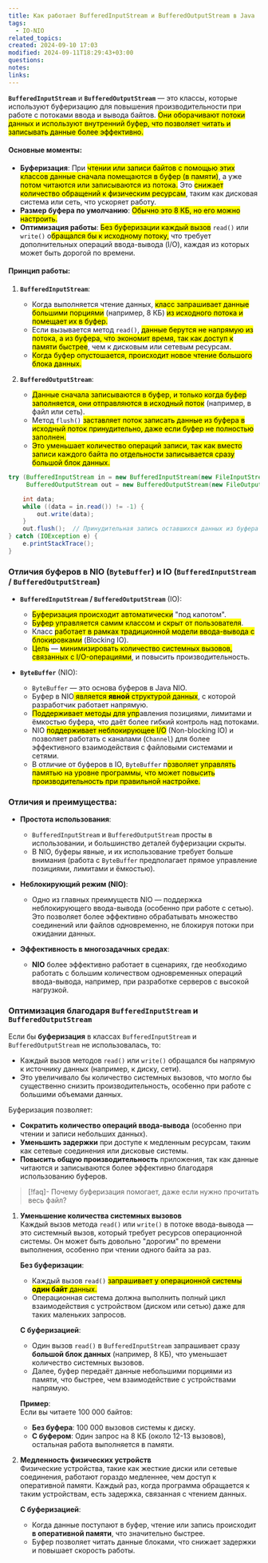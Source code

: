```yaml
---
title: Как работает BufferedInputStream и BufferedOutputStream в Java
tags:
  - IO-NIO
related_topics: 
created: 2024-09-10 17:03
modified: 2024-09-11T18:29:43+03:00
questions: 
notes: 
links: 
---
```

**`BufferedInputStream`** и **`BufferedOutputStream`** — это классы, которые используют буферизацию для повышения производительности при работе с потоками ввода и вывода байтов. <mark class="hltr-yellow">Они оборачивают потоки данных и используют внутренний буфер, что позволяет читать и записывать данные более эффективно.</mark>

#### Основные моменты:

- **Буферизация**: При <mark class="hltr-yellow">чтении или записи байтов с помощью этих классов данные сначала помещаются в буфер (в памяти)</mark>, а уже <mark class="hltr-green2">потом читаются или записываются из потока.</mark> Это <mark class="hltr-yellow">снижает количество обращений к физическим ресурсам</mark>, таким как дисковая система или сеть, что ускоряет работу.
- **Размер буфера по умолчанию**: <mark class="hltr-purple">Обычно это 8 КБ, но его можно настроить.</mark>
- **Оптимизация работы**: <mark class="hltr-yellow">Без буферизации каждый вызов</mark> `read()` или `write()` о<mark class="hltr-yellow">бращался бы к исходному потоку,</mark> что требует дополнительных операций ввода-вывода (I/O), каждая из которых может быть дорогой по времени.

#### Принцип работы:

1. **`BufferedInputStream`**:
    
    - Когда выполняется чтение данных, <mark class="hltr-yellow">класс запрашивает данные большими порциями</mark> (например, 8 КБ) <mark class="hltr-yellow">из исходного потока и помещает их в буфер.</mark>
    - Если вызывается метод `read()`, <mark class="hltr-green2">данные берутся не напрямую из потока, а из буфера, что экономит время, так как доступ к памяти быстрее</mark>, чем к дисковым или сетевым ресурсам.
    - <mark class="hltr-red"> Когда буфер опустошается, происходит новое чтение большого блока данных.</mark>
2. **`BufferedOutputStream`**:
    
    - <mark class="hltr-yellow">Данные сначала записываются в буфер, и только когда буфер заполняется, они отправляются в исходный поток</mark> (например, в файл или сеть).
    - Метод `flush()` <mark class="hltr-red">заставляет поток записать данные из буфера в исходный поток принудительно, даже если буфер не полностью заполнен.</mark>
    - <mark class="hltr-yellow">Это уменьшает количество операций записи, так как вместо записи каждого байта по отдельности записывается сразу большой блок данных.</mark>

```java
try (BufferedInputStream in = new BufferedInputStream(new FileInputStream("input.txt"));
     BufferedOutputStream out = new BufferedOutputStream(new FileOutputStream("output.txt"))) {

    int data;
    while ((data = in.read()) != -1) {
        out.write(data);
    }
    out.flush();  // Принудительная запись оставшихся данных из буфера
} catch (IOException e) {
    e.printStackTrace();
}

```

### Отличия буферов в NIO (`ByteBuffer`) и IO (`BufferedInputStream` / `BufferedOutputStream`)

- **`BufferedInputStream` / `BufferedOutputStream`** (IO):
    
    - <mark class="hltr-green2">Буферизация происходит автоматически</mark> "под капотом".
    - <mark class="hltr-yellow">Буфер управляется самим классом и скрыт от пользователя</mark>.
    - Класс <mark class="hltr-yellow">работает в рамках традиционной модели ввода-вывода с блокировками</mark> (Blocking IO).
    - <mark class="hltr-red">Цель</mark> — <mark class="hltr-purple">минимизировать количество системных вызовов, связанных с I/O-операциями</mark>, и повысить производительность.
- **`ByteBuffer`** (NIO):
    
    - `ByteBuffer` — это основа буферов в Java NIO.
    - Буфер в NIO<mark class="hltr-yellow"> является **явной** структурой данных</mark>, с которой разработчик работает напрямую.
    - <mark class="hltr-green2">Поддерживает методы для упр</mark>авления позициями, лимитами и ёмкостью буфера, что даёт более гибкий контроль над потоками.
    - NIO <mark class="hltr-purple">поддерживает неблокирующее I/O</mark> (Non-blocking IO) и позволяет работать с каналами (`Channel`) для более эффективного взаимодействия с файловыми системами и сетями.
    - В отличие от буферов в IO, `ByteBuffer` п<mark class="hltr-yellow">озволяет управлять памятью на уровне программы, что может повысить производительность при правильной настройке.</mark>

### Отличия и преимущества:

- **Простота использования**:
    
    - `BufferedInputStream` и `BufferedOutputStream` просты в использовании, и большинство деталей буферизации скрыты.
    - В NIO, буферы явные, и их использование требует больше внимания (работа с `ByteBuffer` предполагает прямое управление позициями, лимитами и ёмкостью).
- **Неблокирующий режим (NIO)**:
    
    - Одно из главных преимуществ NIO — поддержка неблокирующего ввода-вывода (особенно при работе с сетью). Это позволяет более эффективно обрабатывать множество соединений или файлов одновременно, не блокируя потоки при ожидании данных.
- **Эффективность в многозадачных средах**:
    
    - **NIO** более эффективно работает в сценариях, где необходимо работать с большим количеством одновременных операций ввода-вывода, например, при разработке серверов с высокой нагрузкой.

### Оптимизация благодаря `BufferedInputStream` и `BufferedOutputStream`

Если бы **буферизация** в классах `BufferedInputStream` и `BufferedOutputStream` не использовалась, то:

- Каждый вызов методов `read()` или `write()` обращался бы напрямую к источнику данных (например, к диску, сети).
- Это увеличивало бы количество системных вызовов, что могло бы существенно снизить производительность, особенно при работе с большими объемами данных.

Буферизация позволяет:

- **Сократить количество операций ввода-вывода** (особенно при чтении и записи небольших данных).
- **Уменьшить задержки** при доступе к медленным ресурсам, таким как сетевые соединения или дисковые системы.
- **Повысить общую производительность** приложения, так как данные читаются и записываются более эффективно благодаря использованию буферов.

>[!faq]-  Почему буферизация помогает, даже если нужно прочитать весь файл?
1. **Уменьшение количества системных вызовов**  
    Каждый вызов метода `read()` или `write()` в потоке ввода-вывода — это системный вызов, который требует ресурсов операционной системы. Он может быть довольно "дорогим" по времени выполнения, особенно при чтении одного байта за раз.
    
    **Без буферизации**:
    
    - Каждый вызов `read()` <mark class="hltr-yellow">запрашивает у операционной системы **один байт** данных.</mark>
    - Операционная система должна выполнить полный цикл взаимодействия с устройством (диском или сетью) даже для таких маленьких запросов.
    
    **С буферизацией**:
    
    - Один вызов `read()` в `BufferedInputStream` запрашивает сразу **большой блок данных** (например, 8 КБ), что уменьшает количество системных вызовов.
    - Далее, буфер передаёт данные небольшими порциями из памяти, что быстрее, чем взаимодействие с устройствами напрямую.
    
    **Пример**:  
    Если вы читаете 100 000 байтов:
    
    - **Без буфера**: 100 000 вызовов системы к диску.
    - **С буфером**: Один запрос на 8 КБ (около 12-13 вызовов), остальная работа выполняется в памяти.
2. **Медленность физических устройств**  
    Физические устройства, такие как жесткие диски или сетевые соединения, работают гораздо медленнее, чем доступ к оперативной памяти. Каждый раз, когда программа обращается к таким устройствам, есть задержка, связанная с чтением данных.
    
    **С буферизацией**:
    
    - Когда данные поступают в буфер, чтение или запись происходит **в оперативной памяти**, что значительно быстрее.
    - Буфер позволяет читать данные блоками, что снижает задержки и повышает скорость работы.
